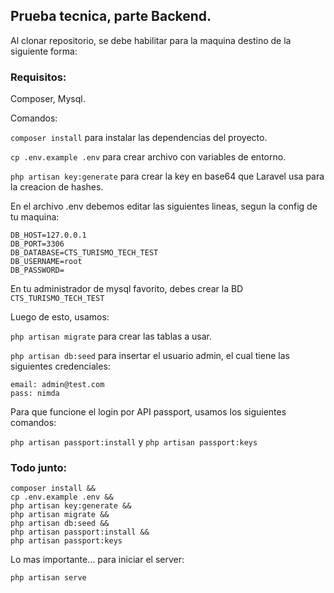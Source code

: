 ## Prueba tecnica, parte Backend.

Al clonar repositorio, se debe habilitar para la maquina destino de la siguiente forma:

### Requisitos:

Composer, Mysql.

Comandos:

`composer install` para instalar las dependencias del proyecto.

`cp .env.example .env` para crear archivo con variables de entorno.

`php artisan key:generate` para crear la key en base64 que Laravel usa para la creacion de hashes.

En el archivo .env debemos editar las siguientes lineas, segun la config de tu maquina:

```DB_CONNECTION=mysql
DB_HOST=127.0.0.1
DB_PORT=3306
DB_DATABASE=CTS_TURISMO_TECH_TEST
DB_USERNAME=root
DB_PASSWORD=
```

En tu administrador de mysql favorito, debes crear la BD `CTS_TURISMO_TECH_TEST`

Luego de esto, usamos:

`php artisan migrate` para crear las tablas a usar.

`php artisan db:seed` para insertar el usuario admin, el cual tiene las siguientes credenciales:

```
email: admin@test.com
pass: nimda
```

Para que funcione el login por API passport, usamos los siguientes comandos:

`php artisan passport:install` y `php artisan passport:keys`

### Todo junto:

```
composer install &&
cp .env.example .env &&
php artisan key:generate &&
php artisan migrate &&
php artisan db:seed &&
php artisan passport:install &&
php artisan passport:keys
```

Lo mas importante... para iniciar el server:

`php artisan serve`
